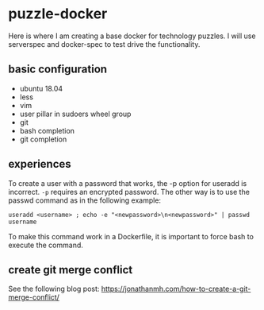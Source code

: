 # puzzle-docker
Here is where I am creating a base docker for technology puzzles. I will
use serverspec and docker-spec to test drive the functionality.

## basic configuration
- ubuntu 18.04
- less
- vim
- user pillar in sudoers wheel group
- git
- bash completion
- git completion

## experiences
To create a user with a password that works, the -p option for useradd
is incorrect. `-p` requires an encrypted password. The other way is to
use the passwd command as in the following example:
```
useradd <username> ; echo -e "<newpassword>\n<newpassword>" | passwd username
```
To make this command work in a Dockerfile, it is important to force bash to execute the command.

## create git merge conflict

See the following blog post: https://jonathanmh.com/how-to-create-a-git-merge-conflict/

